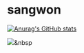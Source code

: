 # sangwon

[![Anurag's GitHub stats](https://github-readme-stats.vercel.app/api?username=ksone02)](https://github.com/anuraghazra/github-readme-stats)

<a href="https://www.instagram.com/ksone02/"><img src="https://img.shields.io/badge/Instagram-11B48A?style=flat-square&logo=#E4405F&logoColor=white&link=https://www.instagram.com/ksone02"/></a>&nbsp
